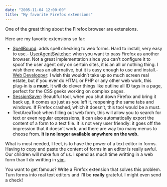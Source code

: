 ```yaml
---
date: "2005-11-04 12:00:00"
title: "My favorite Firefox extensions"
---
```




One of the great thing about the Firefox browser are extensions.

Here are my favorite extensions so far:

- [SpellBound](http://spellbound.sourceforge.net/): adds spell checking to web forms. Hard to install, very easy to use.- [UserAgentSwitcher](http://chrispederick.com/work/useragentswitcher/): when you want to pass Firefox as another browser. Not a great implementation since you can&rsquo;t configure it to spoof the user agent only on certain sites, it is an all or nothing thing. I wish there was an alternative, but it is easy enough to use and install.- [Web Developper](http://chrispederick.com/work/webdeveloper/): I wish this wouldn&rsquo;t take up so much screen real estate, but if you ever do HTML or PHP or any other web work, this plug-in is a __must__. It will do clever things like outline all ID tags in a page, perfect for the CSS geeks working on complex pages.
- [SessionSaver](http://adblock.ethereal.net/alchemy.cgi/SessionSaver/): Beautiful tool, when you shut down Firefox and bring it back up, it comes up just as you left it, reopening the same tabs and windows. If Firefox crashed, which it doesn&rsquo;t, this tool would be a must.
- TextAreaTool: when filling out web form, this will allow you to search for text or even regular expressions, it can also automatically export the content of a form to a text file. It is not very user friendly: it goes off the impression that it doesn&rsquo;t work, and there are way too many menus to choose from. __It is no longer available anywhere on the web.__


What is most needed, I feel, is to have the power of a text editor in forms. Having to copy and paste the content of forms in an editor is really awful. Our children will make fun of us. I spend as much time writting in a web form than I do writting in [vim](http://www.vim.org).

You want to get famous? Write a Firefox extension that solves this problem. Turn forms into real text editors and I&rsquo;ll be __really__ grateful. I might even send a check!

